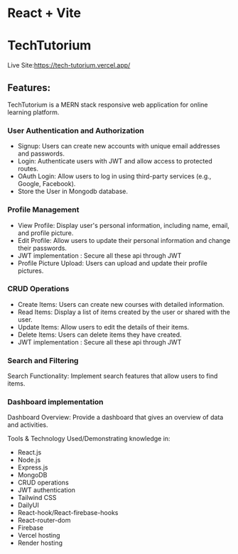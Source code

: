 # React + Vite

# TechTutorium

Live Site:https://tech-tutorium.vercel.app/
 

## Features:
TechTutorium is a MERN stack responsive web application for online learning platform.

### User Authentication and Authorization
* Signup: Users can create new accounts with unique email addresses and passwords.
* Login: Authenticate users with JWT and allow access to protected routes.
* OAuth Login: Allow users to log in using third-party services (e.g., Google, Facebook).
* Store the User in Mongodb database. 

### Profile Management 
* View Profile: Display user's personal information, including name, email, and profile picture.
* Edit Profile: Allow users to update their personal information and change their passwords.
* JWT implementation : Secure all these api through JWT
* Profile Picture Upload: Users can upload and update their profile pictures.

### CRUD Operations
* Create Items: Users can create new courses with detailed information.
* Read Items: Display a list of items created by the user or shared with the user.
* Update Items: Allow users to edit the details of their items.
* Delete Items: Users can delete items they have created.
* JWT implementation : Secure all these api through JWT

### Search and Filtering
Search Functionality: Implement search features that allow users to find items. 

### Dashboard implementation
Dashboard Overview: Provide a dashboard that gives an overview of data and activities.

Tools & Technology Used/Demonstrating knowledge in:
* React.js 
* Node.js 
* Express.js 
* MongoDB
* CRUD operations
* JWT authentication
* Tailwind CSS
* DailyUI
* React-hook/React-firebase-hooks
* React-router-dom
* Firebase
* Vercel hosting
* Render hosting